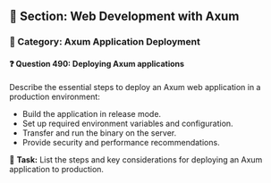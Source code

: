 ## 📘 Section: Web Development with Axum  
### 🔹 Category: Axum Application Deployment  
#### ❓ Question 490: Deploying Axum applications

Describe the essential steps to deploy an Axum web application in a production environment:

- Build the application in release mode.
- Set up required environment variables and configuration.
- Transfer and run the binary on the server.
- Provide security and performance recommendations.

🔧 **Task:** List the steps and key considerations for deploying an Axum application to production.
